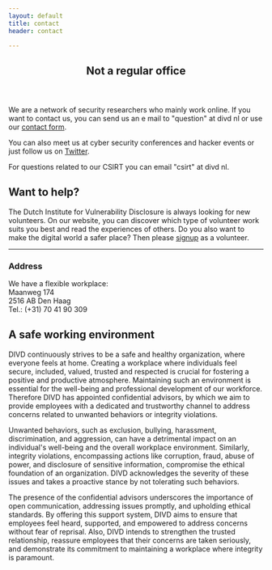 ```yaml
---
layout: default
title: contact
header: contact

---
```

<header>
<h2>Not a regular office</h2>
</header>

We are a network of security researchers who mainly work online. If you want to contact us, you can send us an e mail to "question" at divd nl or use our [contact form](https://form.jotform.com/221683503984058).

You can also meet us at cyber security conferences and hacker events or just follow us on [Twitter](https://twitter.com/DIVDnl).

For questions related to our CSIRT you can email "csirt" at divd nl.

## Want to help?

The Dutch Institute for Vulnerability Disclosure is always looking for new volunteers. On our website, you can discover which type of volunteer work suits you best and read the experiences of others. Do you also want to make the digital world a safer place? Then please [signup](https://form.jotform.com/221242784790055) as a volunteer.

<hr>

### Address

We have a flexible workplace:<br>
Maanweg 174<br>
2516 AB Den Haag<br>
Tel.: (+31) 70 41 90 309

## A safe working environment
 
DIVD continuously strives  to be a safe and healthy organization, where everyone feels at home. Creating a workplace where individuals feel secure, included, valued, trusted and respected is crucial for fostering a positive and productive atmosphere. Maintaining such an environment is essential for the well-being and professional development of our workforce. Therefore DIVD has appointed confidential advisors, by which we aim to provide employees with a dedicated and trustworthy channel to address concerns related to unwanted behaviors or integrity violations.

Unwanted behaviors, such as exclusion, bullying, harassment, discrimination, and aggression, can have a detrimental impact on an individual's well-being and the overall workplace environment. Similarly, integrity violations, encompassing actions like corruption, fraud, abuse of power, and disclosure of sensitive information, compromise the ethical foundation of an organization. DIVD acknowledges the severity of these issues and takes a proactive stance by not tolerating such behaviors.

The presence of the confidential advisors underscores the importance of open communication, addressing issues promptly, and upholding ethical standards. By offering this support system, DIVD aims to ensure that employees feel heard, supported, and empowered to address concerns without fear of reprisal. Also, DIVD intends to strengthen the trusted relationship, reassure employees that their concerns are taken seriously, and demonstrate its commitment to maintaining a workplace where integrity is paramount.
